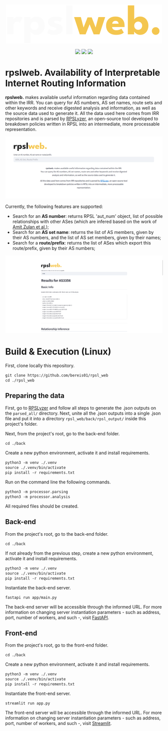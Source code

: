 <p align="center">
  <img src="./assets/rpslweb_logo_light.png" />
</p>

<div align="center">
    <img src="https://github.com/<user>/<rep>/actions/workflows/macos_build.yml/badge.svg">
    <img src="https://github.com/<user>/<rep>/actions/workflows/core_build.yml/badge.svg">
    <img src="https://github.com/<user>/<rep>/actions/workflows/windows_build.yml/badge.svg">
</div>

# **rpslweb.** Availability of Interpretable Internet Routing Information
**rpslweb.** makes available useful information regarding data contained within the IRR. You can query for AS numbers, AS set names, route sets and other keywords and receive digested analysis and information, as well as the source data used to generate it. All the data used here comes from IRR repositories and is parsed by <a href="https://github.com/SichangHe/internet_route_verification">RPSLyzer</a>, an open-source tool developed to breakdown policies written in RPSL into an intermediate, more processable representation.

<p align="center">
  <img class="showcase" src="./assets/main_page.png" />
</p>

Currently, the following features are supported:

- Search for an **AS number**: returns RPSL 'aut_num' object, list of possible relationships with other ASes (which are infered based on the work of <a href="https://arxiv.org/pdf/2504.10299v1">Amit Zulan et al.</a>);
- Search for an **AS set name**: returns the list of AS members, given by their AS numbers, and the list of AS set members, given by their names;
- Search for a **route/prefix**: returns the list of ASes which export this route/prefix, given by their AS numbers;

<p align="center">
  <img class="showcase" src="./assets/rpslweb_showcase.gif" />
</p>

# **Build & Execution (Linux)**

First, clone locally this repository.

```console
git clone https://github.com/bereis01/rpsl_web
cd ./rpsl_web
```

## Preparing the data

First, go to <a href="https://github.com/SichangHe/internet_route_verification">RPSLyzer</a> and follow all steps to generate the .json outputs on the ```parsed_all/``` directory. Next, unite all the .json outputs into a single .json file and put it into a directory ```rpsl_web/back/rpsl_output/``` inside this project's folder.

Next, from the project's root, go to the back-end folder.

```console
cd ./back
```

Create a new python environment, activate it and install requirements.

```console
python3 -m venv ./.venv
source ./.venv/bin/activate
pip install -r requirements.txt
```

Run on the command line the following commands.

```console
python3 -m processor.parsing
python3 -m processor.analysis
```

All required files should be created.

## Back-end

From the project's root, go to the back-end folder.

```console
cd ./back
```

If not already from the previous step, create a new python environment, activate it and install requirements.

```console
python3 -m venv ./.venv
source ./.venv/bin/activate
pip install -r requirements.txt
```

Instantiate the back-end server.

```console
fastapi run app/main.py
```

The back-end server will be accessible through the informed URL. For more information on changing server instantiation parameters - such as address, port, number of workers, and such -, visit <a href="https://fastapi.tiangolo.com/reference/">FastAPI</a>.

## Front-end

From the project's root, go to the front-end folder.

```console
cd ./back
```

Create a new python environment, activate it and install requirements.

```console
python3 -m venv ./.venv
source ./.venv/bin/activate
pip install -r requirements.txt
```

Instantiate the front-end server.

```console
streamlit run app.py
```

The front-end server will be accessible through the informed URL. For more information on changing server instantiation parameters - such as address, port, number of workers, and such -, visit <a href="https://docs.streamlit.io/">Streamlit</a>.